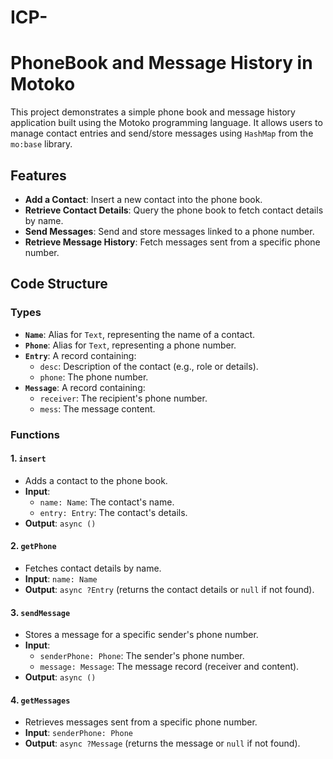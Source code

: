 # ICP-
# PhoneBook and Message History in Motoko

This project demonstrates a simple phone book and message history application built using the Motoko programming language. It allows users to manage contact entries and send/store messages using `HashMap` from the `mo:base` library.

## Features
- **Add a Contact**: Insert a new contact into the phone book.
- **Retrieve Contact Details**: Query the phone book to fetch contact details by name.
- **Send Messages**: Send and store messages linked to a phone number.
- **Retrieve Message History**: Fetch messages sent from a specific phone number.

## Code Structure
### Types
- **`Name`**: Alias for `Text`, representing the name of a contact.
- **`Phone`**: Alias for `Text`, representing a phone number.
- **`Entry`**: A record containing:
  - `desc`: Description of the contact (e.g., role or details).
  - `phone`: The phone number.
- **`Message`**: A record containing:
  - `receiver`: The recipient's phone number.
  - `mess`: The message content.

### Functions
#### 1. **`insert`**
- Adds a contact to the phone book.
- **Input**: 
  - `name: Name`: The contact's name.
  - `entry: Entry`: The contact's details.
- **Output**: `async ()`

#### 2. **`getPhone`**
- Fetches contact details by name.
- **Input**: `name: Name`
- **Output**: `async ?Entry` (returns the contact details or `null` if not found).

#### 3. **`sendMessage`**
- Stores a message for a specific sender's phone number.
- **Input**: 
  - `senderPhone: Phone`: The sender's phone number.
  - `message: Message`: The message record (receiver and content).
- **Output**: `async ()`

#### 4. **`getMessages`**
- Retrieves messages sent from a specific phone number.
- **Input**: `senderPhone: Phone`
- **Output**: `async ?Message` (returns the message or `null` if not found).


